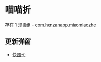 # 喵喵折

存在 1 规则组 - [com.henzanapp.miaomiaozhe](/src/apps/com.henzanapp.miaomiaozhe.ts)

## 更新弹窗

- [快照-0](https://i.gkd.li/import/12649457)
